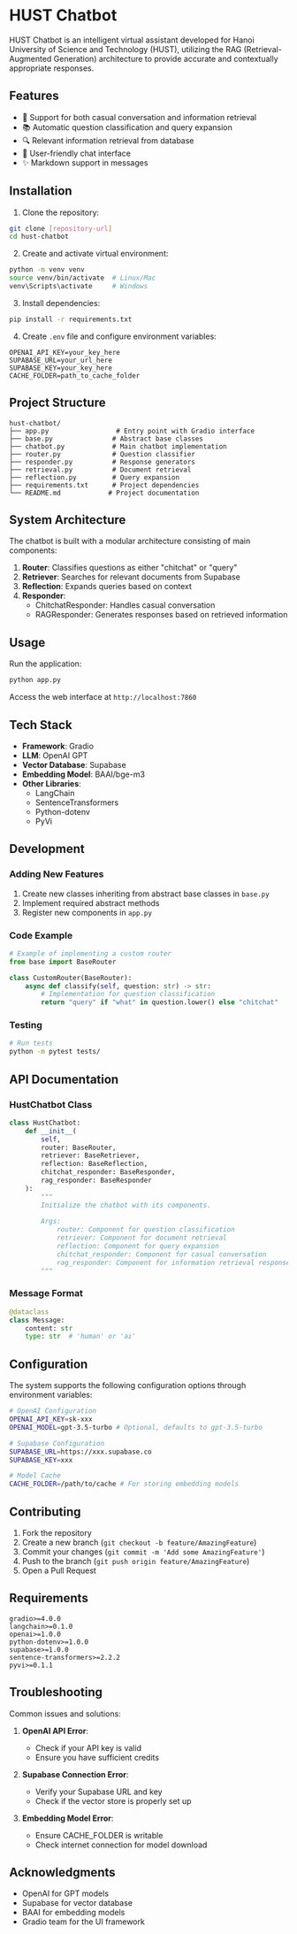 # HUST Chatbot

HUST Chatbot is an intelligent virtual assistant developed for Hanoi University of Science and Technology (HUST), utilizing the RAG (Retrieval-Augmented Generation) architecture to provide accurate and contextually appropriate responses.

## Features

- 🤖 Support for both casual conversation and information retrieval
- 📚 Automatic question classification and query expansion
- 🔍 Relevant information retrieval from database
- 💬 User-friendly chat interface
- ✨ Markdown support in messages

## Installation

1. Clone the repository:
```bash
git clone [repository-url]
cd hust-chatbot
```

2. Create and activate virtual environment:
```bash
python -m venv venv
source venv/bin/activate  # Linux/Mac
venv\Scripts\activate     # Windows
```

3. Install dependencies:
```bash
pip install -r requirements.txt
```

4. Create `.env` file and configure environment variables:
```
OPENAI_API_KEY=your_key_here
SUPABASE_URL=your_url_here
SUPABASE_KEY=your_key_here
CACHE_FOLDER=path_to_cache_folder
```

## Project Structure

```
hust-chatbot/
├── app.py                 # Entry point with Gradio interface
├── base.py               # Abstract base classes
├── chatbot.py            # Main chatbot implementation
├── router.py             # Question classifier
├── responder.py          # Response generators
├── retrieval.py          # Document retrieval
├── reflection.py         # Query expansion
├── requirements.txt      # Project dependencies
└── README.md            # Project documentation
```

## System Architecture

The chatbot is built with a modular architecture consisting of main components:

1. **Router**: Classifies questions as either "chitchat" or "query"
2. **Retriever**: Searches for relevant documents from Supabase
3. **Reflection**: Expands queries based on context
4. **Responder**: 
   - ChitchatResponder: Handles casual conversation
   - RAGResponder: Generates responses based on retrieved information

## Usage

Run the application:
```bash
python app.py
```

Access the web interface at `http://localhost:7860`

## Tech Stack

- **Framework**: Gradio
- **LLM**: OpenAI GPT
- **Vector Database**: Supabase
- **Embedding Model**: BAAI/bge-m3
- **Other Libraries**:
  - LangChain
  - SentenceTransformers
  - Python-dotenv
  - PyVi

## Development

### Adding New Features

1. Create new classes inheriting from abstract base classes in `base.py`
2. Implement required abstract methods
3. Register new components in `app.py`

### Code Example

```python
# Example of implementing a custom router
from base import BaseRouter

class CustomRouter(BaseRouter):
    async def classify(self, question: str) -> str:
        # Implementation for question classification
        return "query" if "what" in question.lower() else "chitchat"
```

### Testing

```bash
# Run tests
python -m pytest tests/
```

## API Documentation

### HustChatbot Class

```python
class HustChatbot:
    def __init__(
        self,
        router: BaseRouter,
        retriever: BaseRetriever,
        reflection: BaseReflection,
        chitchat_responder: BaseResponder,
        rag_responder: BaseResponder
    ):
        """
        Initialize the chatbot with its components.
        
        Args:
            router: Component for question classification
            retriever: Component for document retrieval
            reflection: Component for query expansion
            chitchat_responder: Component for casual conversation
            rag_responder: Component for information retrieval responses
        """
```

### Message Format

```python
@dataclass
class Message:
    content: str
    type: str  # 'human' or 'ai'
```

## Configuration

The system supports the following configuration options through environment variables:

```bash
# OpenAI Configuration
OPENAI_API_KEY=sk-xxx
OPENAI_MODEL=gpt-3.5-turbo # Optional, defaults to gpt-3.5-turbo

# Supabase Configuration
SUPABASE_URL=https://xxx.supabase.co
SUPABASE_KEY=xxx

# Model Cache
CACHE_FOLDER=/path/to/cache # For storing embedding models
```

## Contributing

1. Fork the repository
2. Create a new branch (`git checkout -b feature/AmazingFeature`)
3. Commit your changes (`git commit -m 'Add some AmazingFeature'`)
4. Push to the branch (`git push origin feature/AmazingFeature`)
5. Open a Pull Request

## Requirements

```
gradio>=4.0.0
langchain>=0.1.0
openai>=1.0.0
python-dotenv>=1.0.0
supabase>=1.0.0
sentence-transformers>=2.2.2
pyvi>=0.1.1
```

## Troubleshooting

Common issues and solutions:

1. **OpenAI API Error**:
   - Check if your API key is valid
   - Ensure you have sufficient credits

2. **Supabase Connection Error**:
   - Verify your Supabase URL and key
   - Check if the vector store is properly set up

3. **Embedding Model Error**:
   - Ensure CACHE_FOLDER is writable
   - Check internet connection for model download

## Acknowledgments

- OpenAI for GPT models
- Supabase for vector database
- BAAI for embedding models
- Gradio team for the UI framework
